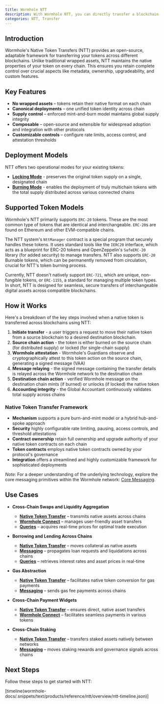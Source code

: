 ```yaml
---
title: Wormhole NTT
description: With Wormhole NTT, you can directly transfer a blockchain's native assets across various connected networks.
categories: NTT, Transfer
---
```


## Introduction

Wormhole's Native Token Transfers (NTT) provides an open-source, adaptable framework for transferring your tokens across different blockchains. Unlike traditional wrapped assets, NTT maintains the native properties of your token on every chain. This ensures you retain complete control over crucial aspects like metadata, ownership, upgradeability, and custom features.

## Key Features

- **No wrapped assets** – tokens retain their native format on each chain
- **Canonical deployments** – one unified token identity across chain
- **Supply control** – enforced mint-and-burn model maintains global supply integrity
- **Composable** – open-source and extensible for widespread adoption and integration with other protocols
- **Customizable controls** – configure rate limits, access control, and attestation thresholds

## Deployment Models

NTT offers two operational modes for your existing tokens: 

- **[Locking Mode](todo)** - preserves the original token supply on a single, designated chain
- **[Burning Mode](todo)** - enables the deployment of truly multichain tokens with the total supply distributed across various connected chains

## Supported Token Models

Wormhole's NTT primarily supports `ERC-20` tokens. These are the most common type of tokens that are identical and interchangeable. `ERC-20`s are found on Ethereum and other EVM-compatible chains.

The NTT system's `NttManager` contract is a special program that securely handles these tokens. It uses standard tools like the `IERC20` interface, which acts as a blueprint for ERC-20 tokens and OpenZeppelin's `SafeERC-20` library (for added security) to manage transfers. NTT also supports `ERC-20` Burnable tokens, which can be permanently removed from circulation, crucial for NTT's token burning process.

Currently, NTT doesn't natively support `ERC-721`, which are unique, non-fungible tokens, or `ERC-1155`, a standard for managing multiple token types. In short, NTT is designed for seamless, secure transfers of interchangeable digital assets across compatible blockchains.

## How it Works

Here's a breakdown of the key steps involved when a native token is transferred across blockchains using NTT:

1. **Initiate transfer** - a user triggers a request to move their native token from a source blockchain to a desired destination blockchain.
2. **Source chain action** - the token is either burned on the source chain (for distributed supply) or locked (for single-chain supply)
3. **Wormhole attestation** - Wormhole's Guardians observe and cryptographically attest to this token action on the source chain, generating a signed message (VAA)
4. **Message relaying** - the signed message containing the transfer details is relayed across the Wormhole network to the destination chain
5. **Destination chain action** - verified Wormhole message on the destination chain mints (if burned) or unlocks (if locked) the native token 
6. **Accounting integrity** - the Global Accountant continuously validates total supply across chains

### Native Token Transfer Framework

- **Mechanism** supports a pure burn-and-mint model or a hybrid hub-and-spoke approach
- **Security** highly configurable rate limiting, pausing, access controls, and threshold attestations
- **Contract ownership** retain full ownership and upgrade authority of your native token contracts on each chain
- **Token contracts** employs native token contracts owned by your protocol's governance
- **Integration** offers a streamlined and highly customizable framework for sophisticated deployments

_Note:_ For a deeper understanding of the underlying technology, explore the core messaging primitives within the Wormhole network: [Core Messaging](docs/build/core-messaging/).

## Use Cases 

- **Cross-Chain Swaps and Liquidity Aggregation**

    - [**Native Token Transfer**](/docs/build/transfers/native-token-transfers/) – transmits native assets across chains
    - [**Wormhole Connect**](/docs/build/transfers/connect/overview/) – manages user-friendly asset transfers
    - [**Queries**](/docs/build/queries/overview/) – acquires real-time prices for optimal trade execution

- **Borrowing and Lending Across Chains**

    - [**Native Token Transfer**](/docs/build/transfers/native-token-transfers/) – moves collateral as native assets
    - [**Messaging**](/docs/products/messaging/overview.md) – propagates loan requests and liquidations across chains
    - [**Queries**](/docs/build/queries/overview/) – retrieves  interest rates and asset prices in real-time

- **Gas Abstraction**

    - [**Native Token Transfer**](/docs/build/transfers/native-token-transfers/) – facilitates native token conversion for gas payments
    - [**Messaging**](/docs/products/messaging/overview.md) – sends gas fee payments across chains

- **Cross-Chain Payment Widgets**

    - [**Native Token Transfer**](/docs/build/transfers/native-token-transfers/) – ensures direct, native asset transfers
    - [**Wormhole Connect**](/docs/build/transfers/connect/overview/) – facilitates seamless payments in various tokens

- **Cross-Chain Staking**

    - [**Native Token Transfer**](/docs/build/transfers/native-token-transfers/) – transfers staked assets natively between networks
    - [**Messaging**](/docs/products/messaging/overview.md) – moves staking rewards and governance signals across chains

## Next Steps

Follow these steps to get started with NTT:

[timeline(wormhole-docs/.snippets/text/products/reference/ntt/overview/ntt-timeline.json)]